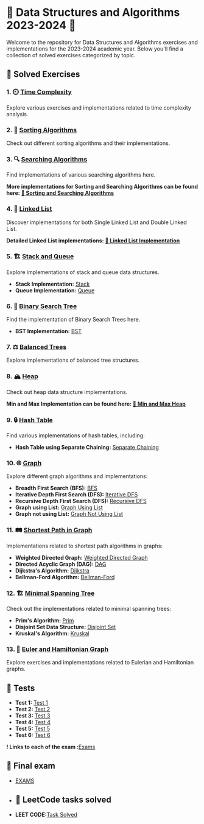 # 🌟 Data Structures and Algorithms 2023-2024 🌟

Welcome to the repository for Data Structures and Algorithms exercises and implementations for the 2023-2024 academic year. Below you'll find a collection of solved exercises categorized by topic.

## 📝 Solved Exercises

### 1. ⏲️ [Time Complexity](https://github.com/NataliaN24/Data-Structures-and-Algorithms-2023-2024/tree/main/01.Time%20Complexity)
Explore various exercises and implementations related to time complexity analysis.

### 2. 🔄 [Sorting Algorithms](https://github.com/NataliaN24/Data-Structures-and-Algorithms-2023-2024/tree/main/02.Sorting%20Algorithms)
Check out different sorting algorithms and their implementations.

### 3. 🔍 [Searching Algorithms](https://github.com/NataliaN24/Data-Structures-and-Algorithms-2023-2024/tree/main/03.Searching%20Algorithms)
Find implementations of various searching algorithms here.

**More implementations for Sorting and Searching Algorithms can be found here: [🔗 Sorting and Searching Algorithms](https://github.com/NataliaN24/Sorting-and-Searching-Algorithms-)**

### 4. 🔗 [Linked List](https://github.com/NataliaN24/Data-Structures-and-Algorithms-2023-2024/tree/main/04.Linked%20List)
Discover implementations for both Single Linked List and Double Linked List.

**Detailed Linked List implementations: [🔗 Linked List Implementation](https://github.com/NataliaN24/Data-Structures-and-Algorithms-2023-2024/tree/main/04.Linked%20List/Linked%20List%20Implementation)**

### 5. 🏗️ [Stack and Queue](https://github.com/NataliaN24/Data-Structures-and-Algorithms-2023-2024/tree/main/05.Stack)
Explore implementations of stack and queue data structures.

- **Stack Implementation:** [Stack](https://github.com/NataliaN24/Data-Structures-and-Algorithms-2023-2024/tree/main/05.Stack/Stack)
- **Queue Implementation:** [Queue](https://github.com/NataliaN24/Data-Structures-and-Algorithms-2023-2024/tree/main/05.Stack/Queue)

### 6. 🌳 [Binary Search Tree](https://github.com/NataliaN24/Data-Structures-and-Algorithms-2023-2024/tree/main/06.Binary%20SearchTree)
Find the implementation of Binary Search Trees here.

- **BST Implementation:** [BST](https://github.com/NataliaN24/Data-Structures-and-Algorithms-2023-2024/tree/main/06.Binary%20SearchTree/Binary%20Search%20Tree)

### 7. ⚖️ [Balanced Trees](https://github.com/NataliaN24/Data-Structures-and-Algorithms-2023-2024/tree/main/07.Balanced%20Trees)
Explore implementations of balanced tree structures.

### 8. 🏔️ [Heap](https://github.com/NataliaN24/Data-Structures-and-Algorithms-2023-2024/tree/main/08.Heap)
Check out heap data structure implementations.

**Min and Max Implementation can be found here: [🔗 Min and Max Heap](https://github.com/NataliaN24/Data-Structures-and-Algorithms-2023-2024/tree/main/08.Heap/Min%20and%20Max%20Heap%20Implementation)**

### 9. 🔒 [Hash Table](https://github.com/NataliaN24/Data-Structures-and-Algorithms-2023-2024/tree/main/09.Hash%20Table)
Find various implementations of hash tables, including:

- **Hash Table using Separate Chaining:** [Separate Chaining](https://github.com/NataliaN24/Data-Structures-and-Algorithms-2023-2024/tree/main/09.Hash%20Table/Hash%20Table%20using%20Separate%20Chaining)

### 10. 🌐 [Graph](https://github.com/NataliaN24/Data-Structures-and-Algorithms-2023-2024/tree/main/10.Graph)
Explore different graph algorithms and implementations:

- **Breadth First Search (BFS):** [BFS](https://github.com/NataliaN24/Data-Structures-and-Algorithms-2023-2024/blob/main/10.Graph/Graph/BFS.cpp)
- **Iterative Depth First Search (DFS):** [Iterative DFS](https://github.com/NataliaN24/Data-Structures-and-Algorithms-2023-2024/blob/main/10.Graph/Graph/DFS_iterative.cpp)
- **Recursive Depth First Search (DFS):** [Recursive DFS](https://github.com/NataliaN24/Data-Structures-and-Algorithms-2023-2024/blob/main/10.Graph/Graph/DFS_recursion.cpp)
- **Graph using List:** [Graph Using List](https://github.com/NataliaN24/Data-Structures-and-Algorithms-2023-2024/blob/main/10.Graph/Graph/GraphUsingList.cpp)
- **Graph not using List:** [Graph Not Using List](https://github.com/NataliaN24/Data-Structures-and-Algorithms-2023-2024/blob/main/10.Graph/Graph/GraphNotUsingList.cpp)

### 11. 🛤️ [Shortest Path in Graph](https://github.com/NataliaN24/Data-Structures-and-Algorithms-2023-2024/tree/main/11.Shortest%20Path%20in%20Graph)
Implementations related to shortest path algorithms in graphs:

- **Weighted Directed Graph:** [Weighted Directed Graph](https://github.com/NataliaN24/Data-Structures-and-Algorithms-2023-2024/blob/main/11.Shortest%20Path%20in%20Graph/WeightedGraph/WeightedDirectedGraph.cpp)
- **Directed Acyclic Graph (DAG):** [DAG](https://github.com/NataliaN24/Data-Structures-and-Algorithms-2023-2024/blob/main/11.Shortest%20Path%20in%20Graph/WeightedGraph/DAG.cpp)
- **Dijkstra's Algorithm:** [Dijkstra](https://github.com/NataliaN24/Data-Structures-and-Algorithms-2023-2024/blob/main/11.Shortest%20Path%20in%20Graph/WeightedGraph/Dijkstra.cpp)
- **Bellman-Ford Algorithm:** [Bellman-Ford](https://github.com/NataliaN24/Data-Structures-and-Algorithms-2023-2024/blob/main/11.Shortest%20Path%20in%20Graph/WeightedGraph/BellmanFord.cpp)

### 12. 🏗️ [Minimal Spanning Tree](https://github.com/NataliaN24/Data-Structures-and-Algorithms-2023-2024/tree/main/12.Minimal%20Spanning%20Tree)
Check out the implementations related to minimal spanning trees:

- **Prim's Algorithm:** [Prim](https://github.com/NataliaN24/Data-Structures-and-Algorithms-2023-2024/blob/main/12.Minimal%20Spanning%20Tree/Algorithms/01%20Prim%20.cpp)
- **Disjoint Set Data Structure:** [Disjoint Set](https://github.com/NataliaN24/Data-Structures-and-Algorithms-2023-2024/blob/main/12.Minimal%20Spanning%20Tree/Algorithms/02%20Disjoint%20Set.cpp)
- **Kruskal's Algorithm:** [Kruskal](https://github.com/NataliaN24/Data-Structures-and-Algorithms-2023-2024/blob/main/12.Minimal%20Spanning%20Tree/Algorithms/03%20Kruskal.cpp)

### 13. 🧩 [Euler and Hamiltonian Graph](https://github.com/NataliaN24/Data-Structures-and-Algorithms-2023-2024/tree/main/13.Euler%20and%20Hamiltonian%20graph)
Explore exercises and implementations related to Eulerian and Hamiltonian graphs.

## 🧪 Tests

- **Test 1:** [Test 1](https://github.com/NataliaN24/Data-Structures-and-Algorithms-2023-2024/tree/main/Test%2001)
- **Test 2:** [Test 2](https://github.com/NataliaN24/Data-Structures-and-Algorithms-2023-2024/tree/main/Test%2002)
- **Test 3:** [Test 3](https://github.com/NataliaN24/Data-Structures-and-Algorithms-2023-2024/tree/main/Test%2003)
- **Test 4:** [Test 4](https://github.com/NataliaN24/Data-Structures-and-Algorithms-2023-2024/tree/main/Test%2004)
- **Test 5:** [Test 5](https://github.com/NataliaN24/Data-Structures-and-Algorithms-2023-2024/tree/main/Test%2005)
- **Test 6:** [Test 6](https://github.com/NataliaN24/Data-Structures-and-Algorithms-2023-2024/tree/main/Test%2006)

**! Links to each of the exam :**[Exams](https://github.com/Stoyan-Zlatev/Data-Sructures-and-Algorithms/tree/main/Exams)

## 🧪 Final exam  
- [EXAMS](https://github.com/NataliaN24/Data-Structures-and-Algorithms-2023-2024/tree/main/Final%20Exam)
  
- ## 🧪 LeetCode tasks solved
- **LEET CODE:**[Task Solved](https://github.com/NataliaN24/Data-Structures-and-Algorithms-2023-2024/tree/main/LeetCode)
